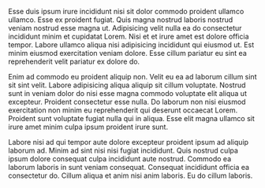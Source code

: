 Esse duis ipsum irure incididunt nisi sit dolor commodo proident ullamco ullamco. Esse ex proident fugiat. Quis magna nostrud laboris nostrud veniam nostrud esse magna ut. Adipisicing velit nulla ea do consectetur incididunt minim et cupidatat Lorem. Nisi et et irure amet est dolore officia tempor. Labore ullamco aliqua nisi adipisicing incididunt qui eiusmod ut. Est minim eiusmod exercitation veniam dolore. Esse cillum pariatur eu sint ea reprehenderit velit pariatur ex dolore do.

Enim ad commodo eu proident aliquip non. Velit eu ea ad laborum cillum sint sit sint velit. Labore adipisicing aliqua aliquip sit cillum voluptate. Nostrud sunt in veniam dolor do nisi esse magna commodo voluptate elit aliqua ut excepteur. Proident consectetur esse nulla. Do laborum non nisi eiusmod exercitation non minim eu reprehenderit qui deserunt occaecat Lorem. Proident sunt voluptate fugiat nulla qui in aliqua. Esse elit magna ullamco sit irure amet minim culpa ipsum proident irure sunt.

Labore nisi ad qui tempor aute dolore excepteur proident ipsum ad aliquip laborum ad. Minim ad sint nisi nisi fugiat incididunt. Quis nostrud culpa ipsum dolore consequat culpa incididunt aute nostrud. Commodo ea laborum laboris in sunt veniam consequat. Consequat incididunt officia ea consectetur do. Cillum aliqua et anim nisi anim laboris. Eu do cillum laboris.
